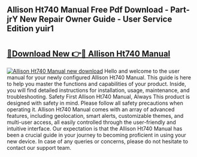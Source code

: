 ## Allison Ht740 Manual Free Pdf Download - Part-jrY New Repair Owner Guide - User Service Edition yuir1

# <h2><a href="http://bc50932.oget.top/?id=Allison+Ht740+Manual">🔗Download New 👉🔴 Allison Ht740 Manual</a></h2>

[![Allison Ht740 Manual new download](https://i.imgur.com/5g1atiW.png)](http://bc50932.oget.top/?id=Allison+Ht740+Manual)
Hello and welcome to the user manual for your newly configured Allison Ht740 Manual. This guide is here to help you master the functions and capabilities of your product. Inside, you will find detailed instructions for installation, usage, maintenance, and troubleshooting. Safety First Allison Ht740 Manual, Always This product is designed with safety in mind. Please follow all safety precautions when operating it. Allison Ht740 Manual comes with an array of advanced features, including geolocation, smart alerts, customizable themes, and multi-user access, all easily controlled through the user-friendly and intuitive interface. Our expectation is that the Allison Ht740 Manual has been a crucial guide in your journey to becoming proficient in using your new device. In case of any queries or concerns, please do not hesitate to contact our support team.
